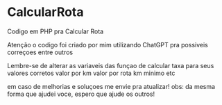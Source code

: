 # CalcularRota
Codigo em PHP pra Calcular Rota

Atenção o codigo foi criado por mim utilizando ChatGPT pra possiveis correçoes entre outros


Lembre-se de alterar as variaveis das funçao de calcular taxa para seus valores corretos
valor por km
valor por rota
km minimo etc

em caso de melhorias e soluçoes me envie pra atualizar!
obs: da mesma forma que ajudei voce, espero que ajude os outros!
